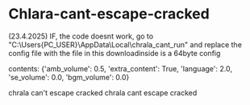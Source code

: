 # Chlara-cant-escape-cracked



(23.4.2025)
IF, the code doesnt work, go to "C:\Users\{PC_USER}\AppData\Local\chrala_cant_run" and replace the config file with the file in this downloadinside is a 64byte config

contents:
{'amb_volume': 0.5, 'extra_content': True, 'language': 2.0, 'se_volume': 0.0, 'bgm_volume': 0.0}



chrala can't escape cracked
chrala cant escape cracked
